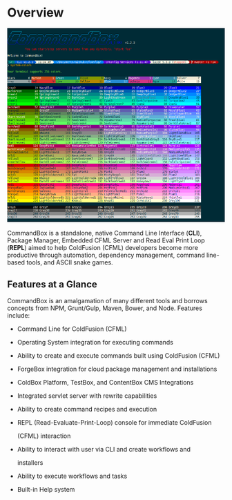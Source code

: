 # Overview

![CommandBox CLI](.gitbook/assets/image%20%281%29.png)

CommandBox is a standalone, native Command Line Interface \(**CLI**\), Package Manager, Embedded CFML Server and Read Eval Print Loop \(**REPL**\) aimed to help ColdFusion \(CFML\) developers become more productive through automation, dependency management, command line-based tools, and ASCII snake games.

## Features at a Glance

CommandBox is an amalgamation of many different tools and borrows concepts from NPM, Grunt/Gulp, Maven, Bower, and Node. Features include:

* Command Line for ColdFusion \(CFML\)
* Operating System integration for executing commands
* Ability to create and execute commands built using ColdFusion \(CFML\)
* ForgeBox integration for cloud package management and installations
* ColdBox Platform, TestBox, and ContentBox CMS Integrations
* Integrated servlet server with rewrite capabilities
* Ability to create command recipes and execution
* REPL \(Read-Evaluate-Print-Loop\) console for immediate ColdFusion

  \(CFML\) interaction

* Ability to interact with user via CLI and create workflows and

  installers

* Ability to execute workflows and tasks
* Built-in Help system

